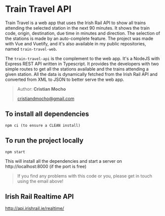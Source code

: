 # Train Travel API

Train Travel is a web app that uses the Irish Rail API to show all trains attending the selected station in the next 90 minutes. It shows the train code, origin, destination, due time in minutes and direction. The selection of the stations is made by an auto-complete feature. The project was made with Vue and Vuetify, and it's also available in my public repositories, named `train-travel-web`.

The `train-travel-api` is the complement to the web app. It's a NodeJS with Express REST API written in Typescript. It provides the developers with two simple routes to get all the stations available and the trains attending a given station. All the data is dynamically fetched from the Irish Rail API and converted from XML to JSON to better serve the web app.

> Author: **Cristian Mocho**
>
> cristiandmocho@gmail.com

## To install all dependencies

```
npm ci (to ensure a CLEAN install)
```

## To run the project locally

```
npm start
```

This will install all the dependencies and start a server on http://localhost:8000 (if the port is free)

> If you find any problems with this code or you, please get in touch using the email above!

## Irish Rail Realtime API

http://api.irishrail.ie/realtime/
